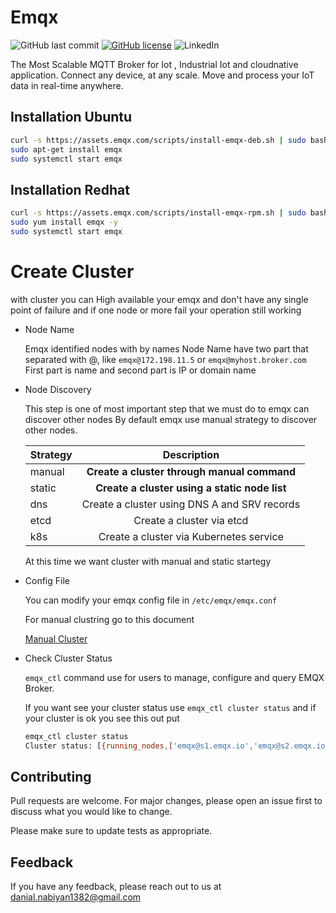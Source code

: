 # Emqx
![GitHub last commit](https://img.shields.io/github/last-commit/DanialNabiyan/Emqx-cluster)
[![GitHub license](https://img.shields.io/github/license/DanialNabiyan/Emqx-cluster)](https://github.com/DanialNabiyan/Emqx-cluster/blob/main/LICENSE)
![LinkedIn](https://shields.io/badge/style-DanialNabiyan-black?logo=linkedin&label=LinkedIn&link=https://www.linkedin.com/in/danial-nabiyan/)

The Most Scalable MQTT Broker for Iot , Industrial Iot and cloudnative application.
Connect any device, at any scale. Move and process your IoT data in real-time anywhere.

## Installation Ubuntu

```bash
curl -s https://assets.emqx.com/scripts/install-emqx-deb.sh | sudo bash
sudo apt-get install emqx
sudo systemctl start emqx
```
## Installation Redhat

```bash
curl -s https://assets.emqx.com/scripts/install-emqx-rpm.sh | sudo bash
sudo yum install emqx -y
sudo systemctl start emqx
```
# Create Cluster
with cluster you can High available your emqx and don't have any single point of failure 
and if one node or more fail your operation still working

- Node Name

  Emqx identified nodes with by names
  Node Name have two part that separated with @, like `emqx@172.198.11.5` or `emqx@myhost.broker.com`
  First part is name and second part is IP or domain name

- Node Discovery

  This step is one of most important step that we must do to emqx can discover other nodes
  By default emqx use manual strategy to discover other nodes.

  | Strategy |  Description  |
  |:-----|:--------:|
  | manual | **Create a cluster through manual command** |
  | static | **Create a cluster using a static node list** |
  | dns  | Create a cluster using DNS A and SRV records |
  | etcd | Create a cluster via etcd |
  | k8s | Create a cluster via Kubernetes service |

  At this time we want cluster with manual and static startegy 
  
- Config File
  
  You can modify your emqx config file in `/etc/emqx/emqx.conf`

  
  For manual clustring go to this document
  
  [Manual Cluster](https://github.com/DanialNabiyan/Emqx-cluster/blob/main/manual%20cluster/README.md)

- Check Cluster Status
  
  `emqx_ctl` command use for users to manage, configure and query EMQX Broker.
  
  If you want see your cluster status use `emqx_ctl cluster status`
  and if your cluster is ok you see this out put
  ```bash
  emqx_ctl cluster status
  Cluster status: [{running_nodes,['emqx@s1.emqx.io','emqx@s2.emqx.io']}]
  ```
  
## Contributing

Pull requests are welcome. For major changes, please open an issue first
to discuss what you would like to change.

Please make sure to update tests as appropriate.

## Feedback

If you have any feedback, please reach out to us at danial.nabiyan1382@gmail.com
